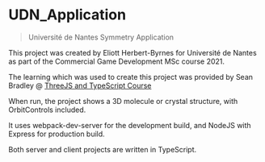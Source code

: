 # UDN_Application
> Université de Nantes Symmetry Application

This project was created by Eliott Herbert-Byrnes for Université de Nantes as part of the Commercial Game Development MSc course 2021.

The learning which was used to create this project was provided by Sean Bradley @ [ThreeJS and TypeScript Course](https://www.udemy.com/course/threejs-tutorials/?referralCode=4C7E1DE91C3E42F69D0F)

When run, the project shows a 3D molecule or crystal structure, with OrbitControls included. 

It uses webpack-dev-server for the development build, and NodeJS with Express for production build.

Both server and client projects are written in TypeScript.

